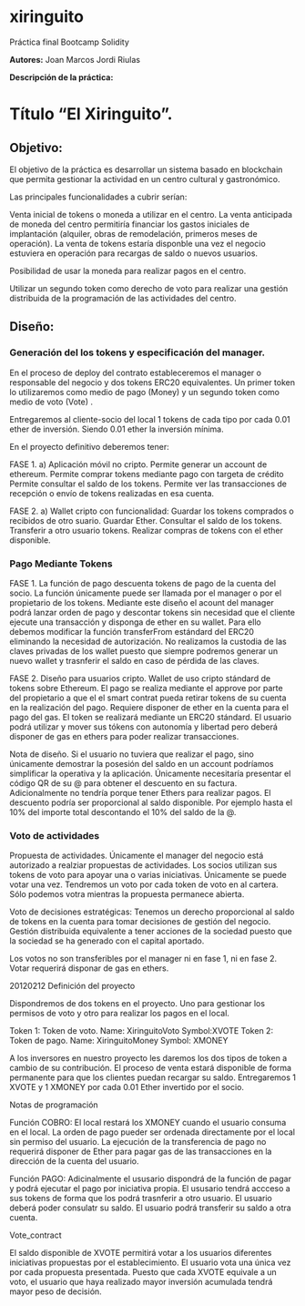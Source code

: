 # xiringuito
Práctica final Bootcamp Solidity


**Autores:**
Joan Marcos
Jordi Riulas

**Descripción de la práctica:**

# Título “El Xiringuito”.

## Objetivo:

El objetivo de la práctica es desarrollar un sistema basado en blockchain que permita gestionar la actividad en un centro cultural y gastronómico.

Las principales funcionalidades a cubrir serían:

Venta inicial de tokens o moneda a utilizar en el centro. La venta anticipada de moneda del centro permitiría financiar los gastos iniciales de implantación (alquiler, obras de remodelación, primeros meses de operación). 
La venta de tokens estaría disponble una vez el negocio estuviera en operación para recargas de saldo o nuevos usuarios.

Posibilidad de usar la moneda para realizar pagos en el centro. 
 
Utilizar un segundo token como derecho de voto para realizar una gestión distribuida de la programación de las actividades del centro. 


## Diseño:

### Generación del los tokens y especificación del manager.

En el proceso de deploy del contrato estableceremos el manager o responsable del negocio y dos tokens ERC20 equivalentes. 
Un primer token lo utilizaremos como medio de pago (Money) y un segundo token como medio de voto (Vote) .

Entregaremos al cliente-socio del local 1 tokens de cada tipo por cada 0.01 ether de inversión. Siendo 0.01 ether la inversión mínima.

En el proyecto definitivo deberemos tener:

FASE 1.
a) Aplicación móvil no cripto.
Permite generar un account de ethereum. 
Permite comprar tokens mediante pago con targeta de crédito
Permite consultar el saldo de los tokens.
Permite ver las transacciones de recepción o envío de tokens realizadas en esa cuenta.

FASE 2.
a) Wallet cripto con funcionalidad:
Guardar los tokens comprados o recibidos  de otro suario.
Guardar Ether.
Consultar el saldo de los tokens.
Transferir a otro usuario tokens.
Realizar compras de tokens con el ether disponible.

### Pago Mediante Tokens

FASE 1.
La función de pago descuenta tokens de pago de la cuenta del socio. La función únicamente puede ser llamada por el manager o por el propietario de los tokens.
Mediante este diseño el acount del manager podrá lanzar orden de pago y descontar tokens sin necesidad que el cliente ejecute una transacción y disponga de ether en su wallet.
Para ello debemos modificar la función transferFrom estándard del ERC20 eliminando la necesidad de autorización.
No realizamos la custodia de las claves privadas de los wallet puesto que siempre podremos generar un nuevo wallet y trasnferir el saldo en caso de pérdida de las claves.

FASE 2.
Diseño para usuarios cripto.
Wallet de uso cripto stándard de tokens sobre Ethereum.
El pago se realiza mediante el approve por parte del propietario a que el el smart contrat pueda retirar tokens de su cuenta en la realización del pago. Requiere disponer de ether en la cuenta para el pago del gas.
El token se realizará mediante un ERC20 stándard.
El usuario podrá utilizar y mover sus tókens con autonomía y libertad pero deberá disponer de gas en ethers para poder realizar transacciones.


Nota de diseño.
Si el usuario no tuviera que realizar el pago, sino únicamente demostrar la posesión del saldo en un account podríamos simplificar la operativa y la aplicación. Únicamente necesitaría presentar el código QR de su @ para obtener el descuento en su factura. Adicionalmente no tendría porque tener Ethers para realizar pagos. El descuento podría ser proporcional al saldo disponible. Por ejemplo hasta el 10% del importe total descontando el 10% del saldo de la @.

### Voto de actividades

Propuesta de actividades. Únicamente el manager del negocio está autorizado a realziar propuestas de actividades.
Los socios utilizan sus tokens de voto para apoyar una o varias iniciativas.
Únicamente se puede votar una vez.
Tendremos un voto por cada token de voto en al cartera.
Sólo podemos votra mientras la propuesta permanece abierta.

Voto de decisiones estratégicas: Tenemos un derecho proporcional al saldo de tokens en la cuenta para tomar decisiones de gestión del negocio. Gestión distribuida equivalente a tener acciones de la sociedad puesto que la sociedad se ha generado con el capital aportado.

Los votos no son transferibles por el manager ni en fase 1, ni en fase 2. Votar requerirá disponar de gas en ethers.




20120212 Definición del proyecto

Dispondremos de dos tokens en el proyecto. Uno para gestionar los permisos de voto y otro para realizar los pagos en el local.

Token 1: Token de voto. Name: XiringuitoVoto Symbol:XVOTE 
Token 2: Token de pago. Name: XiringuitoMoney Symbol: XMONEY

A los inversores en nuestro proyecto les daremos los dos tipos de token a cambio de su contribución. El proceso de venta estará disponible de forma permanente para que los clientes puedan recargar su saldo.
Entregaremos  1 XVOTE y 1 XMONEY por cada 0.01 Ether invertido por el socio. 

Notas de programación

Función COBRO: 
El local restará los XMONEY cuando el usuario consuma en el local. La orden de pago pueder ser ordenada directamente por el local sin permiso del usuario. La ejecución de la transferencia de pago no requerirá disponer de Ether para pagar gas de las transacciones en la dirección de la cuenta del usuario.

Función PAGO:
Adicinalmente el ususario dispondrá de la función de pagar y podrá ejecutar el pago por iniciativa propia.
El ususario tendrá accceso a sus tokens de forma que los podrá trasnferir a otro usuario.
El usuario deberá poder consulatr su saldo.
El usuario podrá transferir su saldo a otra cuenta.

Vote_contract

El saldo disponible de XVOTE permitirá votar a los usuarios diferentes iniciativas propuestas por el establecimiento. 
El usuario vota una única vez por cada propuesta presentada. Puesto que cada XVOTE equivale a un voto, el usuario que haya realizado mayor inversión acumulada tendrá mayor peso de decisión. 
